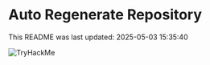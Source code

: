 # Auto Regenerate Repository

This README was last updated: 2025-05-03 15:35:40

 ![TryHackMe](https://tryhackme.com/badge/533634)